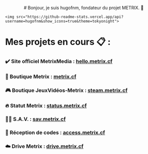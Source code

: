 <p align="center">
    # Bonjour, je suis hugofnm, fondateur du projet METRIX. 👋
   
    <img src="https://github-readme-stats.vercel.app/api?username=hugofnm&show_icons=true&theme=tokyonight">
</p>

# Mes projets en cours 📋 :

### ✔️ Site officiel MetrixMedia : <a href="https://hello.metrix.cf">hello.metrix.cf</a>
### 🛒 Boutique Metrix : <a href="https://metrix.cf">metrix.cf</a>
### 🎮 Boutique JeuxVidéos-Metrix : <a href="https://steam.metrix.cf">steam.metrix.cf</a>
### 🔥 Statut Metrix : <a href="https://status.metrix.cf">status.metrix.cf</a>
### 🧑‍🔧 S.A.V. : <a href="https://sav.metrix.cf">sav.metrix.cf</a>
### 📩 Réception de codes : <a href="https://access.metrix.cf">access.metrix.cf</a>
### ☁️ Drive Metrix : <a href="https://drive.metrix.cf">drive.metrix.cf</a>
